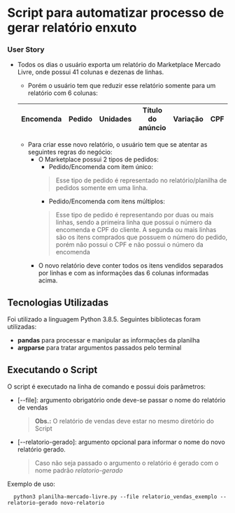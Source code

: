 # Script para automatizar processo de gerar relatório enxuto

### User Story
- Todos os dias o usuário exporta um relatório do Marketplace Mercado Livre, onde possui 41 colunas e dezenas de linhas.
    - Porém o usuário tem que reduzir esse relatório somente para um relatório com 6 colunas:
   
    | Encomenda| Pedido| Unidades | Título do anúncio | Variação | CPF
    |-----|-----|----|----|-----|-----|
    
    - Para criar esse novo relatório, o usuário tem que se atentar as seguintes regras do negócio:
        - O Marketplace possui 2 tipos de pedidos:
            - Pedido/Encomenda com item único: 
            > Esse tipo de pedido é representado no relatório/planilha de pedidos somente em uma linha.
            - Pedido/Encomenda com itens múltiplos:
            > Esse tipo de pedido é representando por duas ou mais linhas, sendo a primeira linha que possui o número da encomenda e CPF do cliente.
            > A segunda ou mais linhas são os itens comprados que possuem o número do pedido, porém não possui o CPF e não possui o número da encomenda
        - O novo relatório deve conter todos os itens vendidos separados por linhas e com as informações das 6 colunas informadas acima.

## Tecnologias Utilizadas
Foi utilizado a linguagem Python 3.8.5. Seguintes bibliotecas foram utilizadas:
- **pandas** para processar e manipular as informações da planilha
- **argparse** para tratar argumentos passados pelo terminal

## Executando o Script
O script é executado na linha de comando e possui dois parâmetros:
- [--file]: argumento obrigatório onde deve-se passar o nome do relatório de vendas
    > **Obs.:** O relatório de vendas deve estar no mesmo diretório do Script
- [--relatorio-gerado]: argumento opcional para informar o nome do novo relatório gerado.
    > Caso não seja passado o argumento o relatório é gerado com o nome padrão *relatorio-gerado*

Exemplo de uso:      
        
      python3 planilha-mercado-livre.py --file relatorio_vendas_exemplo --relatorio-gerado novo-relatorio
